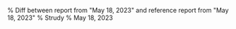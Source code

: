 % Diff between report from "May 18, 2023" and reference report from "May 18, 2023"
% Strudy
% May 18, 2023


